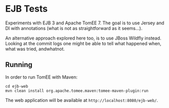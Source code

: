 # EJB Tests

Experiments with EJB 3 and Apache TomEE 7. The goal is to use Jersey and DI with annotations
(what is not as straightforward as it seems...).

An alternative approach explored here too, is to use JBoss Wildfly instead. Looking at the commit logs
one might be able to tell what happened when, what was tried, andwhatnot.

## Running

In order to run TomEE with Maven:

```
cd ejb-web
mvn clean install org.apache.tomee.maven:tomee-maven-plugin:run
```

The web application will be available at `http://localhost:8080/ejb-web/`.
